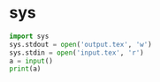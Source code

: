 # sys
```python
import sys
sys.stdout = open('output.tex', 'w')
sys.stdin = open('input.tex', 'r')
a = input()
print(a)
```
